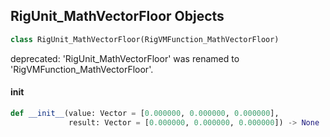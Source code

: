 ## RigUnit_MathVectorFloor Objects

```python
class RigUnit_MathVectorFloor(RigVMFunction_MathVectorFloor)
```

deprecated: 'RigUnit_MathVectorFloor' was renamed to 'RigVMFunction_MathVectorFloor'.

<a id="unreal.RigUnit_MathVectorFloor.__init__"></a>

#### __init__

```python
def __init__(value: Vector = [0.000000, 0.000000, 0.000000],
             result: Vector = [0.000000, 0.000000, 0.000000]) -> None
```

<a id="unreal.RigVMFunction_MathVectorCeil"></a>